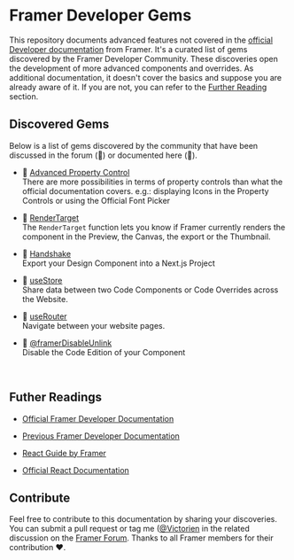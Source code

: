 # Framer Developer Gems
This repository documents advanced features not covered in the [official Developer documentation](https://www.framer.com/developers/) from Framer. It's a curated list of gems discovered by the Framer Developer Community. These discoveries open the development of more advanced components and overrides. As additional documentation, it doesn't cover the basics and suppose you are already aware of it. If you are not, you can refer to the [Further Reading](#futher-readings) section. 


## Discovered Gems

Below is a list of gems discovered by the community that have been discussed in the forum (💬) or documented here (📝). 

- 📝 [Advanced Property Control](./documentations/AdvancedPropertyControl.md)<br/>
   There are more possibilities in terms of property controls than what the official documentation covers. e.g.: displaying Icons in the Property Controls or using the Official Font Picker
   
- 📝 [RenderTarget](./documentations/RenderTarget.md)<br/>
   The `RenderTarget` function lets you know if Framer currently renders the component in the Preview, the Canvas, the export or the Thumbnail.
   
- 📝 [Handshake](https://site-dsmwifrws-framer-app.vercel.app/developers/guides/handshake/) <br/>
  Export your Design Component into a Next.js Project

- 💬 [useStore](./documentations/useStore.md)<br/>
  Share data between two Code Components or Code Overrides across the Website.
  
- 💬 [useRouter](https://www.framer.community/c/developers/access-a-page-through-a-code-component#comment_wrapper_27167230)<br/>
 Navigate between your website pages.
  
- 💬 [@framerDisableUnlink](https://www.framer.community/c/developers/about-code-component)<br/>
  Disable the Code Edition of your Component
  

<br/>

## Futher Readings

- [Official Framer Developer Documentation](https://www.framer.com/developers/)

- [Previous Framer Developer Documentation](https://site-dsmwifrws-framer-app.vercel.app/developers/guides/)

- [React Guide by Framer](https://site-dsmwifrws-framer-app.vercel.app/books/framer-guide-to-react/)

- [Official React Documentation](https://react.dev/)

## Contribute

Feel free to contribute to this documentation by sharing your discoveries. You can submit a pull request or tag me ([@Victorien](https://www.framer.community/u/ef550bdb) in the related discussion on the [Framer Forum](https://www.framer.community/). Thanks to all Framer members for their contribution ❤️.

 
> 
